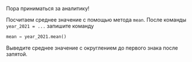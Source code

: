 Пора приниматься за аналитику!

Посчитаем среднее значение с помощью метода `mean`. После команды `year_2021 = ...` запишите команду

```python
mean = year_2021.mean()
```

Выведите среднее значение с округлением до первого знака после запятой.